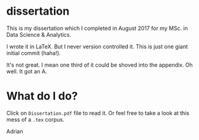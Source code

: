 # dissertation
This is my dissertation which I completed in August 2017 for my MSc. in Data Science & Analytics.

I wrote it in LaTeX. But I never version controlled it. This is just one giant initial commit (haha!).

It's not great. I mean one third of it could be shoved into the appendix. Oh well. It got an A.

# What do I do?

Click on `Dissertation.pdf` file to read it.
Or feel free to take a look at this mess of a `.tex` corpus.

Adrian
